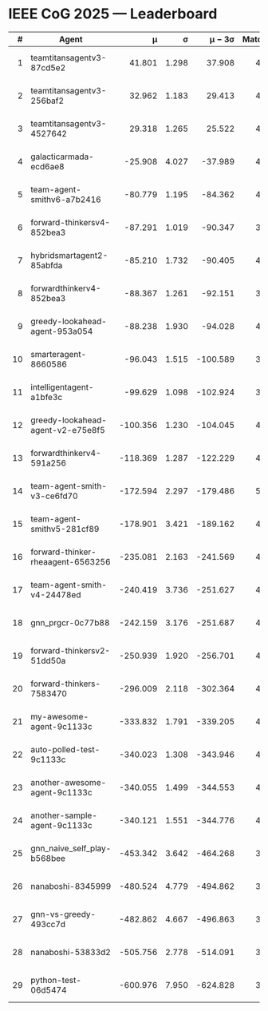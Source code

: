 # IEEE CoG 2025 — Leaderboard

| # | Agent | μ | σ | μ − 3σ | Matches | Updated |
|---:|---|---:|---:|---:|---:|---|
| 1 | teamtitansagentv3-87cd5e2 | 41.801 | 1.298 | 37.908 | 4772 | 2025-08-18 23:56 |
| 2 | teamtitansagentv3-256baf2 | 32.962 | 1.183 | 29.413 | 4832 | 2025-08-18 23:56 |
| 3 | teamtitansagentv3-4527642 | 29.318 | 1.265 | 25.522 | 4640 | 2025-08-18 23:56 |
| 4 | galacticarmada-ecd6ae8 | -25.908 | 4.027 | -37.989 | 4680 | 2025-08-18 23:56 |
| 5 | team-agent-smithv6-a7b2416 | -80.779 | 1.195 | -84.362 | 4700 | 2025-08-18 23:56 |
| 6 | forward-thinkersv4-852bea3 | -87.291 | 1.019 | -90.347 | 3831 | 2025-08-18 23:56 |
| 7 | hybridsmartagent2-85abfda | -85.210 | 1.732 | -90.405 | 4516 | 2025-08-18 23:56 |
| 8 | forwardthinkerv4-852bea3 | -88.367 | 1.261 | -92.151 | 3668 | 2025-08-18 23:56 |
| 9 | greedy-lookahead-agent-953a054 | -88.238 | 1.930 | -94.028 | 4388 | 2025-08-18 23:56 |
| 10 | smarteragent-8660586 | -96.043 | 1.515 | -100.589 | 3981 | 2025-08-18 23:56 |
| 11 | intelligentagent-a1bfe3c | -99.629 | 1.098 | -102.924 | 3702 | 2025-08-18 23:56 |
| 12 | greedy-lookahead-agent-v2-e75e8f5 | -100.356 | 1.230 | -104.045 | 4768 | 2025-08-18 23:56 |
| 13 | forwardthinkerv4-591a256 | -118.369 | 1.287 | -122.229 | 4044 | 2025-08-18 23:56 |
| 14 | team-agent-smith-v3-ce6fd70 | -172.594 | 2.297 | -179.486 | 5346 | 2025-08-18 23:56 |
| 15 | team-agent-smithv5-281cf89 | -178.901 | 3.421 | -189.162 | 4780 | 2025-08-18 23:56 |
| 16 | forward-thinker-rheaagent-6563256 | -235.081 | 2.163 | -241.569 | 4306 | 2025-08-18 23:56 |
| 17 | team-agent-smith-v4-24478ed | -240.419 | 3.736 | -251.627 | 4886 | 2025-08-18 23:56 |
| 18 | gnn_prgcr-0c77b88 | -242.159 | 3.176 | -251.687 | 4490 | 2025-08-18 23:56 |
| 19 | forward-thinkersv2-51dd50a | -250.939 | 1.920 | -256.701 | 4786 | 2025-08-18 23:56 |
| 20 | forward-thinkers-7583470 | -296.009 | 2.118 | -302.364 | 4300 | 2025-08-18 23:56 |
| 21 | my-awesome-agent-9c1133c | -333.832 | 1.791 | -339.205 | 4920 | 2025-08-18 23:56 |
| 22 | auto-polled-test-9c1133c | -340.023 | 1.308 | -343.946 | 4160 | 2025-08-18 23:56 |
| 23 | another-awesome-agent-9c1133c | -340.055 | 1.499 | -344.553 | 4960 | 2025-08-18 23:56 |
| 24 | another-sample-agent-9c1133c | -340.121 | 1.551 | -344.776 | 4640 | 2025-08-18 23:56 |
| 25 | gnn_naive_self_play-b568bee | -453.342 | 3.642 | -464.268 | 3920 | 2025-08-18 23:56 |
| 26 | nanaboshi-8345999 | -480.524 | 4.779 | -494.862 | 3940 | 2025-08-18 23:56 |
| 27 | gnn-vs-greedy-493cc7d | -482.862 | 4.667 | -496.863 | 3840 | 2025-08-18 23:56 |
| 28 | nanaboshi-53833d2 | -505.756 | 2.778 | -514.091 | 3580 | 2025-08-18 23:56 |
| 29 | python-test-06d5474 | -600.976 | 7.950 | -624.828 | 3790 | 2025-08-18 23:56 |
